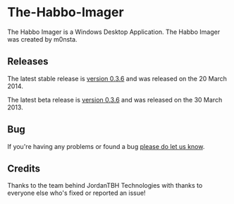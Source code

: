 The-Habbo-Imager
================

The Habbo Imager is a Windows Desktop Application. The Habbo Imager was created by m0nsta.

Releases
---------------------
The latest stable release is [version 0.3.6](http://thi.techmania-hosts.com/web/grab-it?v=0.3.6) and was released on the 20 March 2014.

The latest beta release is [version 0.3.6](http://thi.techmania-hosts.com/web/grab-it) and was released on the 30 March 2013.

Bug
---------------------
If you're having any problems or found a bug [please do let us know](http://bug.jordancouzens.me).


Credits
---------------------
Thanks to the team behind JordanTBH Technologies with thanks to everyone else who's fixed or reported an issue!

